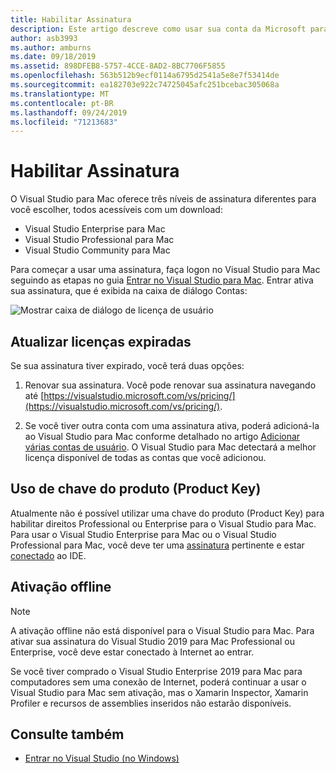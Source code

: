 ```yaml
---
title: Habilitar Assinatura
description: Este artigo descreve como usar sua conta da Microsoft para ativar sua assinatura e desbloquear recursos no Visual Studio para Mac
author: asb3993
ms.author: amburns
ms.date: 09/18/2019
ms.assetid: 898DFEB8-5757-4CCE-8AD2-8BC7706F5855
ms.openlocfilehash: 563b512b9ecf0114a6795d2541a5e8e7f53414de
ms.sourcegitcommit: ea182703e922c74725045afc251bcebac305068a
ms.translationtype: MT
ms.contentlocale: pt-BR
ms.lasthandoff: 09/24/2019
ms.locfileid: "71213683"
---
```

# <a name="enable-subscription"></a>Habilitar Assinatura

O Visual Studio para Mac oferece três níveis de assinatura diferentes para você escolher, todos acessíveis com um download:

* Visual Studio Enterprise para Mac
* Visual Studio Professional para Mac
* Visual Studio Community para Mac

Para começar a usar uma assinatura, faça logon no Visual Studio para Mac seguindo as etapas no guia [Entrar no Visual Studio para Mac](signing-in.md). Entrar ativa sua assinatura, que é exibida na caixa de diálogo Contas:

![Mostrar caixa de diálogo de licença de usuário](media/user-accounts-login.png)

## <a name="update-expired-licenses"></a>Atualizar licenças expiradas

Se sua assinatura tiver expirado, você terá duas opções:

1. Renovar sua assinatura. Você pode renovar sua assinatura navegando até [https://visualstudio.microsoft.com/vs/pricing/](https://visualstudio.microsoft.com/vs/pricing/).

2. Se você tiver outra conta com uma assinatura ativa, poderá adicioná-la ao Visual Studio para Mac conforme detalhado no artigo [Adicionar várias contas de usuário](signing-in.md). O Visual Studio para Mac detectará a melhor licença disponível de todas as contas que você adicionou.

## <a name="product-key-usage"></a>Uso de chave do produto (Product Key)

Atualmente não é possível utilizar uma chave do produto (Product Key) para habilitar direitos Professional ou Enterprise para o Visual Studio para Mac. Para usar o Visual Studio Enterprise para Mac ou o Visual Studio Professional para Mac, você deve ter uma [assinatura](https://visualstudio.microsoft.com/subscriptions/) pertinente e estar [conectado](signing-in.md) ao IDE.

## <a name="offline-activation"></a>Ativação offline

> [!NOTE]
> A ativação offline não está disponível para o Visual Studio para Mac.
> Para ativar sua assinatura do Visual Studio 2019 para Mac Professional ou Enterprise, você deve estar conectado à Internet ao entrar.

Se você tiver comprado o Visual Studio Enterprise 2019 para Mac para computadores sem uma conexão de Internet, poderá continuar a usar o Visual Studio para Mac sem ativação, mas o Xamarin Inspector, Xamarin Profiler e recursos de assemblies inseridos não estarão disponíveis.

## <a name="see-also"></a>Consulte também

- [Entrar no Visual Studio (no Windows)](/visualstudio/ide/signing-in-to-visual-studio)